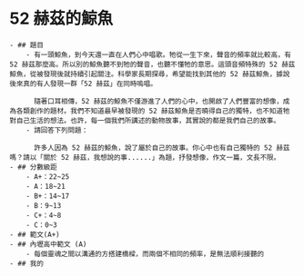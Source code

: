 # 52 赫茲的鯨魚
	- ## 題目
		- 有一頭鯨魚，到今天還一直在人們心中唱歌。牠從一生下來，聲音的頻率就比較高，有 52 赫茲那麼高。所以別的鯨魚聽不到牠的聲音，也聽不懂牠的意思。這頭音頻特殊的 52 赫茲鯨魚，從被發現後就持續引起關注。科學家長期探尋，希望能找到其他的 52 赫茲鯨魚，據說後來真的有人發現一群「52 赫茲」在同時嗚唱。
		  
		  隨著口耳相傳，52 赫茲的鯨魚不僅游進了人們的心中，也開啟了人們豐富的想像，成為各類創作的題材。我們不知道最早被發現的 52 赫茲鯨魚是否曉得自己的獨特，也不知道牠對自己生活的想法。也許，每一個我們所講述的動物故事，其實說的都是我們自己的故事。
		- 請回答下列問題：
		  
		  許多人因為 52 赫茲的鯨魚，說了屬於自己的故事。你心中也有自己獨特的 52 赫茲嗎？請以「關於 52 赫茲，我想說的事......」為題，抒發想像，作文一篇，文長不限。
	- ## 分數級距
		- A+：22~25
		- A：18~21
		- B+：14~17
		- B：9~13
		- C+：4~8
		- C：0~3
	- ## 範文(A+)
	- ## 內壢高中範文 (A)
		- 每個靈魂之間以溝通的方搭建橋樑，而兩個不相同的頻率，是無法順利接聽的
	- ## 我的
